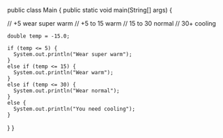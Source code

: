 public class Main {
  public static void main(String[] args) {

   // +5 wear super warm 
    // +5 to 15 warm
    // 15 to 30 normal 
    // 30+ cooling 
    
    double temp = -15.0;

    if (temp <= 5) {
      System.out.println("Wear super warm");
    }
    else if (temp <= 15) {
      System.out.println("Wear warm");
    }
    else if (temp <= 30) {
      System.out.println("Wear normal");
    }
    else {
      System.out.println("You need cooling");
    }
}
}
